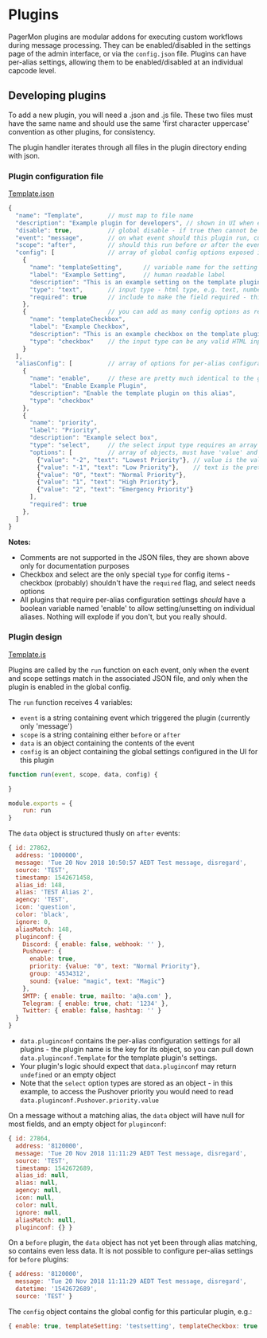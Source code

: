 # Plugins

PagerMon plugins are modular addons for executing custom workflows during message processing. They can be enabled/disabled in the settings page of the admin interface, or via the `config.json` file. Plugins can have per-alias settings, allowing them to be enabled/disabled at an individual capcode level.

## Developing plugins

To add a new plugin, you will need a .json and .js file. These two files must have the same name and should use the same 'first character uppercase' convention as other plugins, for consistency.

The plugin handler iterates through all files in the plugin directory ending with json.

### Plugin configuration file

[Template.json](Template.json)

```javascript
{
  "name": "Template",       // must map to file name
  "description": "Example plugin for developers", // shown in UI when enabling/disabling
  "disable": true,          // global disable - if true then cannot be enabled in UI. Plugins that may be a security risk should ship with this set to true
  "event": "message",       // on what event should this plugin run, currently only "message"
  "scope": "after",         // should this run before or after the event - before will block processing, but allow you to manipulate a message before it is committed to the database
  "config": [               // array of global config options exposed in settings page
    {
      "name": "templateSetting",      // variable name for the setting
      "label": "Example Setting",     // human readable label
      "description": "This is an example setting on the template plugin",     // help text in UI
      "type": "text",       // input type - html type, e.g. text, number
      "required": true      // include to make the field required - this only adds the required flag in the UI, it doesn't add any logic in the actual plugin handling
    },
    {                       // you can add as many config options as required, provided they all have unique variable names
      "name": "templateCheckbox",
      "label": "Example Checkbox",
      "description": "This is an example checkbox on the template plugin",
      "type": "checkbox"    // the input type can be any valid HTML input type, though more complex types may require changes to settings.html and aliasDetails.html
    }
  ],
  "aliasConfig": [          // array of options for per-alias configuration
    {
      "name": "enable",     // these are pretty much identical to the global config options, they're just stored at the alias level
      "label": "Enable Example Plugin",
      "description": "Enable the template plugin on this alias",
      "type": "checkbox"
    },
    {
      "name": "priority",
      "label": "Priority",
      "description": "Example select box",
      "type": "select",     // the select input type requires an array of options
      "options": [          // array of objects, must have 'value' and 'text' keys
        {"value": "-2", "text": "Lowest Priority"}, // value is the value that will be referenced in your plugin code
        {"value": "-1", "text": "Low Priority"},    // text is the pretty label for the option
        {"value": "0", "text": "Normal Priority"},
        {"value": "1", "text": "High Priority"},
        {"value": "2", "text": "Emergency Priority"}
      ],
      "required": true
    },
  ]
}
```

**Notes:**
* Comments are not supported in the JSON files, they are shown above only for documentation purposes
* Checkbox and select are the only special `type` for config items - checkbox (probably) shouldn't have the `required` flag, and select needs options
* All plugins that require per-alias configuration settings *should* have a boolean variable named 'enable' to allow setting/unsetting on individual aliases. Nothing will explode if you don't, but you really should.

### Plugin design

[Template.js](Template.js)

Plugins are called by the `run` function on each event, only when the event and scope settings match in the associated JSON file, and only when the plugin is enabled in the global config.

The `run` function receives 4 variables:

* `event` is a string containing event which triggered the plugin (currently only 'message')
* `scope` is a string containing either `before` or `after`
* `data` is an object containing the contents of the event
* `config` is an object containing the global settings configured in the UI for this plugin

```javascript
function run(event, scope, data, config) {

}

module.exports = {
    run: run
}
```

The `data` object is structured thusly on `after` events:

```javascript
{ id: 27862,
  address: '1000000',
  message: 'Tue 20 Nov 2018 10:50:57 AEDT Test message, disregard',
  source: 'TEST',
  timestamp: 1542671458,
  alias_id: 148,
  alias: 'TEST Alias 2',
  agency: 'TEST',
  icon: 'question',
  color: 'black',
  ignore: 0,
  aliasMatch: 148,
  pluginconf: {
    Discord: { enable: false, webhook: '' },
    Pushover: {
      enable: true,
      priority: {value: "0", text: "Normal Priority"},
      group: '4534312',
      sound: {value: "magic", text: "Magic"}
    },
    SMTP: { enable: true, mailto: 'a@a.com' },
    Telegram: { enable: true, chat: '1234' },
    Twitter: { enable: false, hashtag: '' }
  }
}
```

* `data.pluginconf` contains the per-alias configuration settings for all plugins - the plugin name is the key for its object, so you can pull down `data.pluginconf.Template` for the template plugin's settings.
* Your plugin's logic should expect that `data.pluginconf` may return `undefined` or an empty object
* Note that the `select` option types are stored as an object - in this example, to access the Pushover priority you would need to read `data.pluginconf.Pushover.priority.value`

On a message without a matching alias, the `data` object will have null for most fields, and an empty object for `pluginconf`:

```javascript
{ id: 27864,
  address: '8120000',
  message: 'Tue 20 Nov 2018 11:11:29 AEDT Test message, disregard',
  source: 'TEST',
  timestamp: 1542672689,
  alias_id: null,
  alias: null,
  agency: null,
  icon: null,
  color: null,
  ignore: null,
  aliasMatch: null,
  pluginconf: {} }
```

On a `before` plugin, the `data` object has not yet been through alias matching, so contains even less data. It is not possible to configure per-alias settings for `before` plugins:

```javascript
{ address: '8120000',
  message: 'Tue 20 Nov 2018 11:11:29 AEDT Test message, disregard',
  datetime: '1542672689',
  source: 'TEST' }
```

The `config` object contains the global config for this particular plugin, e.g.:

```javascript
{ enable: true, templateSetting: 'testsetting', templateCheckbox: true }
```